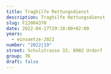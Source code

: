 ```yaml
---
title: Traghilfe Rettungsdienst
description: Traghilfe Rettungsdienst
slug: F22004370
date: 2022-04-17T19:10:00+02:00
years:
  - einsaetze-2022
number: "2022|19"
street: Schulstrasse 33, 8902 Urdorf
group: TK
draft: false
---
```

